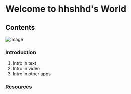 # Welcome to hhshhd's World
## Contents
![image](/PA/a.png)
### Introduction
1. Intro in text
2. Intro in video
3. Intro in other apps
### Resources

